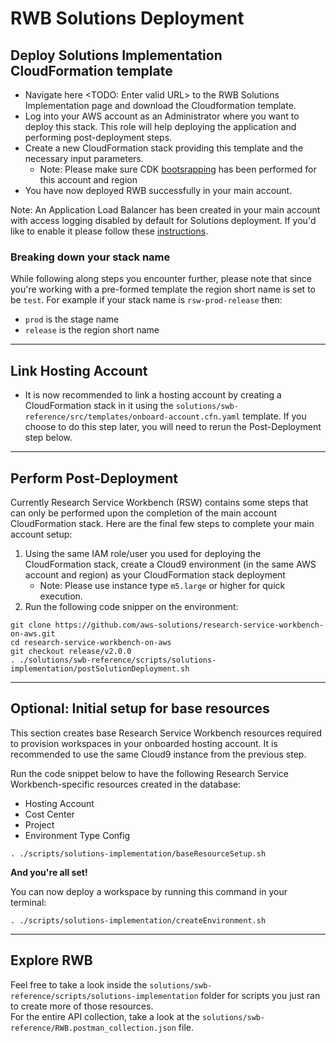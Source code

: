 # RWB Solutions Deployment

## Deploy Solutions Implementation CloudFormation template
- Navigate here <TODO: Enter valid URL> to the RWB Solutions Implementation page and download the Cloudformation template.
- Log into your AWS account as an Administrator where you want to deploy this stack. This role will help deploying the application and performing post-deployment steps.
- Create a new CloudFormation stack providing this template and the necessary input parameters.
  - Note: Please make sure CDK [bootsrapping](https://docs.aws.amazon.com/cdk/v2/guide/bootstrapping.html) has been performed for this account and region
- You have now deployed RWB successfully in your main account.

Note: An Application Load Balancer has been created in your main account with access logging disabled by default for Solutions deployment. If you'd like to enable it please follow these [instructions](https://docs.aws.amazon.com/elasticloadbalancing/latest/application/enable-access-logging.html).

### Breaking down your stack name
While following along steps you encounter further, please note that since you're working with a pre-formed template the region short name is set to be `test`. For example if your stack name is `rsw-prod-release` then:
- `prod` is the stage name
- `release` is the region short name
----

## Link Hosting Account

- It is now recommended to link a hosting account by creating a CloudFormation stack in it using the `solutions/swb-reference/src/templates/onboard-account.cfn.yaml` template. If you choose to do this step later, you will need to rerun the Post-Deployment step below.
----
## Perform Post-Deployment

Currently Research Service Workbench (RSW) contains some steps that can only be performed upon the completion of the main account CloudFormation stack. Here are the final few steps to complete your main account setup:<br/>

1. Using the same IAM role/user you used for deploying the CloudFormation stack, create a Cloud9 environment (in the same AWS account and region) as your CloudFormation stack deployment
   - Note: Please use instance type `m5.large` or higher for quick execution.
2. Run the following code snipper on the environment:

```shell
git clone https://github.com/aws-solutions/research-service-workbench-on-aws.git
cd research-service-workbench-on-aws
git checkout release/v2.0.0
. ./solutions/swb-reference/scripts/solutions-implementation/postSolutionDeployment.sh
```
----
## Optional: Initial setup for base resources

This section creates base Research Service Workbench resources required to provision workspaces in your onboarded hosting account. It is recommended to use the same Cloud9 instance from the previous step. 

Run the code snippet below to have the following Research Service Workbench-specific resources created in the database:
- Hosting Account
- Cost Center
- Project
- Environment Type Config

```shell
. ./scripts/solutions-implementation/baseResourceSetup.sh
```

**And you're all set!**

You can now deploy a workspace by running this command in your terminal:
```shell
. ./scripts/solutions-implementation/createEnvironment.sh
```
----
## Explore RWB
Feel free to take a look inside the `solutions/swb-reference/scripts/solutions-implementation` folder for scripts you just ran to create more of those resources. 
<br/>
For the entire API collection, take a look at the `solutions/swb-reference/RWB.postman_collection.json` file.
